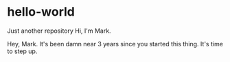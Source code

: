 # hello-world
Just another repository
Hi, I'm Mark.

Hey, Mark. It's been damn near 3 years since you started this thing. It's time to step up.
